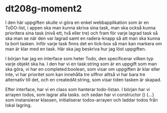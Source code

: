 # dt208g-moment2
I den här uppgiften skulle vi göra en enkel webbapplikation som är en ToDO-list, i appen ska man kunna skriva sina task, man ska också kunna prioritera sina task (nivå ett, två eller tre) och fram för varje lagrad task så ska man se när den var lagrad samt en radera-knapp så att man ska kunna ta bort tasken. Inför varje task finns det en tick-box så man kan markera om man är klar med en task. Här ska jag beskriva hur jag löst uppgiften.

I början har jag en interface som heter Todo, den specificerar vilken typ varje objekt ska ha. I den har vi en task:string som är en uppgift som man ska göra, vi har en completed:boolean, som visar om uppgiften är klar eller inte, vi har prioritet som kan innehålla tre siffror alltså vi har bara tre alternativ till det, och en createdAt:string, som visar tiden tasken är skapad. 

Efter interface, har vi en class som hanterar todo-listan. I början har vi arrayen todos, som lagrar alla tasks. och sedan har vi constructor () {...} som instansierar klassen, initialiserar todos-arrayen och laddar todos från lokal lagring. 
